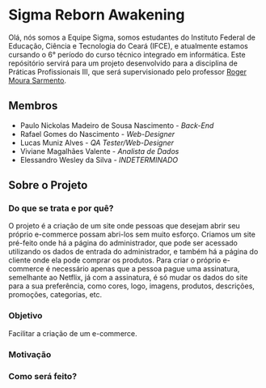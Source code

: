 
# Sigma Reborn Awakening

Olá, nós somos a Equipe Sigma, somos estudantes do Instituto Federal de Educação, Ciência e Tecnologia do Ceará (IFCE), e atualmente estamos cursando o 6° período do curso técnico integrado em informática. Este repósitório servirá para um projeto desenvolvido para a disciplina de Práticas Profissionais III, que será supervisionado pelo professor [Roger Moura Sarmento](https://github.com/rogermsarmento).</p>

## Membros

- Paulo Nickolas Madeiro de Sousa Nascimento - *Back-End*
- Rafael Gomes do Nascimento - *Web-Designer*
- Lucas Muniz Alves - *QA Tester/Web-Designer*
- Viviane Magalhães Valente - *Analista de Dados*
- Elessandro Wesley da Silva - *INDETERMINADO*

## Sobre o Projeto

### Do que se trata e por quê?

O projeto é a criação de um site onde pessoas que desejam abrir seu próprio e-commerce possam abri-los sem muito esforço. Criamos um site pré-feito onde há a página do administrador, que pode ser acessado utilizando os dados de entrada do administrador, e também há a página do cliente onde ela pode comprar os produtos.
Para criar o próprio e-commerce é necessário apenas que a pessoa pague uma assinatura, semelhante ao Netflix, já com a assinatura, é só mudar os dados do site para a sua preferência, como cores, logo, imagens, produtos, descrições, promoções, categorias, etc.


### Objetivo

Facilitar a criação de um e-commerce.

### Motivação

### Como será feito?
</div>



